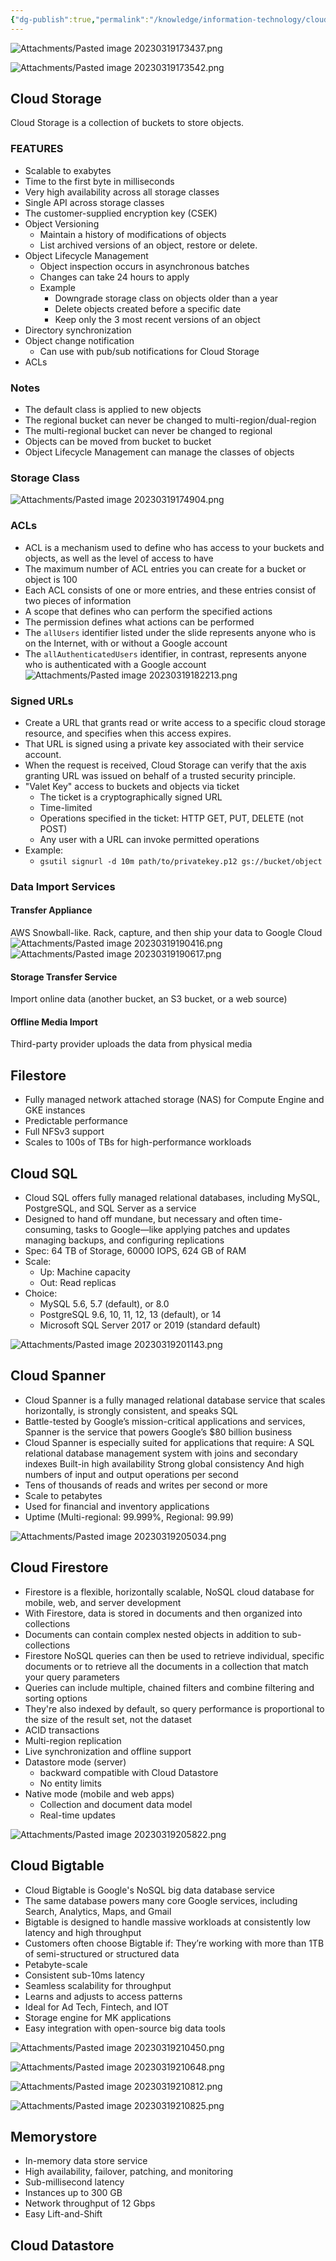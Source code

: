 ```yaml
---
{"dg-publish":true,"permalink":"/knowledge/information-technology/cloud/google-cloud/storage/","dgPassFrontmatter":true}
---
```



![Attachments/Pasted image 20230319173437.png](/img/user/Attachments/Pasted%20image%2020230319173437.png)

![Attachments/Pasted image 20230319173542.png](/img/user/Attachments/Pasted%20image%2020230319173542.png)
## Cloud Storage
Cloud Storage is a collection of buckets to store objects.
### FEATURES
- Scalable to exabytes
- Time to the first byte in milliseconds
- Very high availability across all storage classes
- Single API across storage classes
- The customer-supplied encryption key (CSEK)
- Object Versioning
	- Maintain a history of modifications of objects
	- List archived versions of an object, restore or delete.
- Object Lifecycle Management
	- Object inspection occurs in asynchronous batches
	- Changes can take 24 hours to apply
	- Example
		- Downgrade storage class on objects older than a year
		- Delete objects created before a specific date
		- Keep only the 3 most recent versions of an object
- Directory synchronization
- Object change notification
	- Can use with pub/sub notifications for Cloud Storage 
- ACLs
### Notes
- The default class is applied to new objects
- The regional bucket can never be changed to multi-region/dual-region
- The multi-regional bucket can never be changed to regional
- Objects can be moved from bucket to bucket
- Object Lifecycle Management can manage the classes of objects
### Storage Class
![Attachments/Pasted image 20230319174904.png](/img/user/Attachments/Pasted%20image%2020230319174904.png)
### ACLs
- ACL is a mechanism used to define who has access to your buckets and objects, as well as the level of access to have
- The maximum number of ACL entries you can create for a bucket or object is 100
- Each ACL consists of one or more entries, and these entries consist of two pieces of information
- A scope that defines who can perform the specified actions
- The permission defines what actions can be performed
- The `allUsers` identifier listed under the slide represents anyone who is on the Internet, with or without a Google account
- The `allAuthenticatedUsers` identifier, in contrast, represents anyone who is authenticated with a Google account
![Attachments/Pasted image 20230319182213.png](/img/user/Attachments/Pasted%20image%2020230319182213.png)
### Signed URLs
- Create a URL that grants read or write access to a specific cloud storage resource, and specifies when this access expires.
- That URL is signed using a private key associated with their service account. 
- When the request is received, Cloud Storage can verify that the axis granting URL was issued on behalf of a trusted security principle.
- "Valet Key" access to buckets and objects via ticket
	- The ticket is a cryptographically signed URL
	- Time-limited
	- Operations specified in the ticket: HTTP GET, PUT, DELETE (not POST)
	- Any user with a URL can invoke permitted operations
- Example:
	- `gsutil signurl -d 10m path/to/privatekey.p12 gs://bucket/object`
### Data Import Services
#### Transfer Appliance
AWS Snowball-like. Rack, capture, and then ship your data to Google Cloud
![Attachments/Pasted image 20230319190416.png](/img/user/Attachments/Pasted%20image%2020230319190416.png)![Attachments/Pasted image 20230319190617.png](/img/user/Attachments/Pasted%20image%2020230319190617.png)
#### Storage Transfer Service
Import online data (another bucket, an S3 bucket, or a web source)
#### Offline Media Import
Third-party provider uploads the data from physical media
## Filestore
- Fully managed network attached storage (NAS) for Compute Engine and GKE instances
- Predictable performance
- Full NFSv3 support
- Scales to 100s of TBs for high-performance workloads
## Cloud SQL
- Cloud SQL offers fully managed relational databases, including MySQL, PostgreSQL, and SQL Server as a service
- Designed to hand off mundane, but necessary and often time-consuming, tasks to Google—like applying patches and updates managing backups, and configuring replications
- Spec: 64 TB of Storage, 60000 IOPS, 624 GB of RAM
- Scale:
	- Up: Machine capacity
	- Out: Read replicas
- Choice:
	- MySQL 5.6, 5.7 (default), or 8.0
	- PostgreSQL 9.6, 10, 11, 12, 13 (default), or 14
	- Microsoft SQL Server 2017 or 2019 (standard default)

![Attachments/Pasted image 20230319201143.png](/img/user/Attachments/Pasted%20image%2020230319201143.png)
## Cloud Spanner
- Cloud Spanner is a fully managed relational database service that scales horizontally, is strongly consistent, and speaks SQL
- Battle-tested by Google’s mission-critical applications and services, Spanner is the service that powers Google’s $80 billion business
- Cloud Spanner is especially suited for applications that require: A SQL relational database management system with joins and secondary indexes Built-in high availability Strong global consistency And high numbers of input and output operations per second
- Tens of thousands of reads and writes per second or more
- Scale to petabytes
- Used for financial and inventory applications
- Uptime (Multi-regional: 99.999%, Regional: 99.99)

![Attachments/Pasted image 20230319205034.png](/img/user/Attachments/Pasted%20image%2020230319205034.png)
## Cloud Firestore
- Firestore is a flexible, horizontally scalable, NoSQL cloud database for mobile, web, and server development
- With Firestore, data is stored in documents and then organized into collections
- Documents can contain complex nested objects in addition to sub-collections
- Firestore NoSQL queries can then be used to retrieve individual, specific documents or to retrieve all the documents in a collection that match your query parameters
- Queries can include multiple, chained filters and combine filtering and sorting options
- They're also indexed by default, so query performance is proportional to the size of the result set, not the dataset
- ACID transactions
- Multi-region replication
- Live synchronization and offline support
- Datastore mode (server)
	- backward compatible with Cloud Datastore
	- No entity limits
- Native mode (mobile and web apps)
	- Collection and document data model
	- Real-time updates

![Attachments/Pasted image 20230319205822.png](/img/user/Attachments/Pasted%20image%2020230319205822.png)
## Cloud Bigtable
- Cloud Bigtable is Google's NoSQL big data database service
- The same database powers many core Google services, including Search, Analytics, Maps, and Gmail
- Bigtable is designed to handle massive workloads at consistently low latency and high throughput
- Customers often choose Bigtable if: They’re working with more than 1TB of semi-structured or structured data
- Petabyte-scale
- Consistent sub-10ms latency
- Seamless scalability for throughput
- Learns and adjusts to access patterns
- Ideal for Ad Tech, Fintech, and IOT
- Storage engine for MK applications
- Easy integration with open-source big data tools

![Attachments/Pasted image 20230319210450.png](/img/user/Attachments/Pasted%20image%2020230319210450.png)

![Attachments/Pasted image 20230319210648.png](/img/user/Attachments/Pasted%20image%2020230319210648.png)

![Attachments/Pasted image 20230319210812.png](/img/user/Attachments/Pasted%20image%2020230319210812.png)

![Attachments/Pasted image 20230319210825.png](/img/user/Attachments/Pasted%20image%2020230319210825.png)
## Memorystore
- In-memory data store service
- High availability, failover, patching, and monitoring
- Sub-millisecond latency
- Instances up to 300 GB
- Network throughput of 12 Gbps
- Easy Lift-and-Shift
## Cloud Datastore
